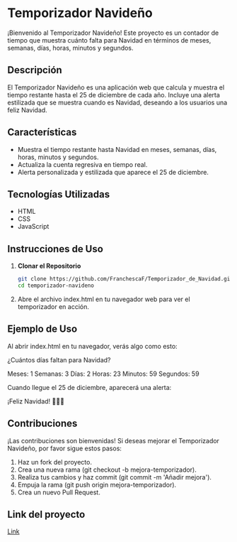 # Temporizador Navideño

¡Bienvenido al Temporizador Navideño! Este proyecto es un contador de tiempo que muestra cuánto falta para Navidad en términos de meses, semanas, días, horas, minutos y segundos.

## Descripción

El Temporizador Navideño es una aplicación web que calcula y muestra el tiempo restante hasta el 25 de diciembre de cada año. Incluye una alerta estilizada que se muestra cuando es Navidad, deseando a los usuarios una feliz Navidad.

## Características

- Muestra el tiempo restante hasta Navidad en meses, semanas, días, horas, minutos y segundos.
- Actualiza la cuenta regresiva en tiempo real.
- Alerta personalizada y estilizada que aparece el 25 de diciembre.

## Tecnologías Utilizadas

- HTML
- CSS
- JavaScript

## Instrucciones de Uso

1. **Clonar el Repositorio**
   ```bash
   git clone https://github.com/FranchescaF/Temporizador_de_Navidad.git
   cd temporizador-navideno
   ```
2. Abre el archivo index.html en tu navegador web para ver el temporizador en acción.

## Ejemplo de Uso

Al abrir index.html en tu navegador, verás algo como esto:

¿Cuántos días faltan para Navidad?

Meses: 1
Semanas: 3
Días: 2
Horas: 23
Minutos: 59
Segundos: 59

Cuando llegue el 25 de diciembre, aparecerá una alerta:

¡Feliz Navidad! 🎄🎅✨

## Contribuciones

¡Las contribuciones son bienvenidas! Si deseas mejorar el Temporizador Navideño, por favor sigue estos pasos:

1. Haz un fork del proyecto.
2. Crea una nueva rama (git checkout -b mejora-temporizador).
3. Realiza tus cambios y haz commit (git commit -m 'Añadir mejora').
4. Empuja la rama (git push origin mejora-temporizador).
5. Crea un nuevo Pull Request.

## Link del proyecto

[Link](https://franchescaf.github.io/Temporizador_de_Navidad/)
